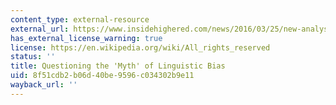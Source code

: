 ```yaml
---
content_type: external-resource
external_url: https://www.insidehighered.com/news/2016/03/25/new-analysis-questions-whether-language-blocks-publication-work-nonnative-english
has_external_license_warning: true
license: https://en.wikipedia.org/wiki/All_rights_reserved
status: ''
title: Questioning the 'Myth' of Linguistic Bias
uid: 8f51cdb2-b06d-40be-9596-c034302b9e11
wayback_url: ''
---
```


